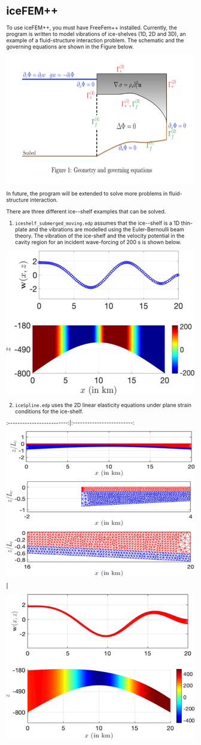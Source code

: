 # iceFEM++

To use iceFEM++, you must have FreeFem++ installed. Currently, the
program is written to model vibrations of ice-shelves (1D, 2D and 3D), an
example of a fluid-structure interaction problem. The schematic and
the governing equations are shown in the Figure below.

<p style='text-align: center;'>
<img width="760" height="345" src="./images/iceGeo.png" border="0">
</p>


In future, the
program will be extended to solve more problems in fluid-structure
interaction.

There are three different ice--shelf examples that can be solved.

1. `iceshelf_submerged_moving.edp` assumes that the ice--shelf is a
1D thin-plate and the vibrations are modelled using the
Euler-Bernoulli beam theory. The vibration of the ice-shelf and the
velocity potential in the cavity region for an
incident wave-forcing of 200 s is shown below.

<p style='text-align: center;'>
<img width="525" height="388" src="./images/femEB.png" border="0">
</p>


2. `iceSpline.edp` uses the 2D linear elasticity equations under plane strain
conditions for the ice-shelf.

:-------------------------:|:-------------------------:
<p style='text-align: center;'> <img width="525" height="388"
src="./images/femLEmesh.png" border="0"> </p>  | <p
style='text-align:center;'> <img width="525" height="388"
src="./images/femLE.png" border="0"></p>
